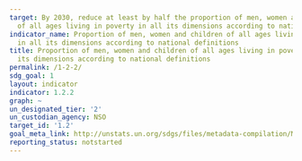 ```yaml
---
target: By 2030, reduce at least by half the proportion of men, women and children
  of all ages living in poverty in all its dimensions according to national definitions.
indicator_name: Proportion of men, women and children of all ages living in poverty
  in all its dimensions according to national definitions
title: Proportion of men, women and children of all ages living in poverty in all
  its dimensions according to national definitions
permalink: /1-2-2/
sdg_goal: 1
layout: indicator
indicator: 1.2.2
graph: ~
un_designated_tier: '2'
un_custodian_agency: NSO
target_id: '1.2'
goal_meta_link: http://unstats.un.org/sdgs/files/metadata-compilation/Metadata-Goal-1.pdf
reporting_status: notstarted
---
```

